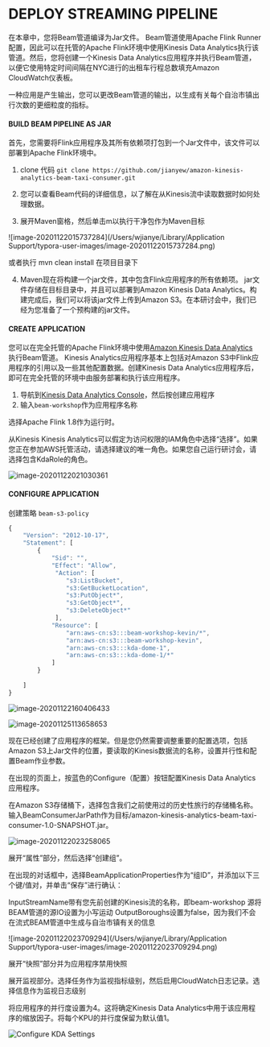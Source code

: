 # DEPLOY STREAMING PIPELINE

在本章中，您将Beam管道编译为Jar文件。 Beam管道使用Apache Flink Runner配置，因此可以在托管的Apache Flink环境中使用Kinesis Data Analytics执行该管道。然后，您将创建一个Kinesis Data Analytics应用程序并执行Beam管道，以便它使用特定时间间隔在NYC进行的出租车行程总数填充Amazon CloudWatch仪表板。

一种应用是产生输出，您可以更改Beam管道的输出，以生成有关每个自治市镇出行次数的更细粒度的指标。



#### BUILD BEAM PIPELINE AS JAR

首先，您需要将Flink应用程序及其所有依赖项打包到一个Jar文件中，该文件可以部署到Apache Flink环境中。

1. clone 代码 `git clone https://github.com/jianyew/amazon-kinesis-analytics-beam-taxi-consumer.git`

2. 您可以查看Beam代码的详细信息，以了解在从Kinesis流中读取数据时如何处理数据。

3. 展开Maven窗格，然后单击m以执行干净包作为Maven目标

![image-20201122015737284](/Users/wjianye/Library/Application Support/typora-user-images/image-20201122015737284.png)

或者执行 mvn clean install 在项目目录下



4. Maven现在将构建一个jar文件，其中包含Flink应用程序的所有依赖项。 jar文件存储在目标目录中，并且可以部署到Amazon Kinesis Data Analytics。构建完成后，我们可以将该jar文件上传到Amazon S3。在本研讨会中，我们已经为您准备了一个预构建的jar文件。





#### CREATE APPLICATION

您可以在完全托管的Apache Flink环境中使用[Amazon Kinesis Data Analytics](https://console.amazonaws.cn/kinesisanalytics/home?region=cn-north-1#/gettingstarted) 执行Beam管道。 Kinesis Analytics应用程序基本上包括对Amazon S3中Flink应用程序的引用以及一些其他配置数据。创建Kinesis Data Analytics应用程序后，即可在完全托管的环境中由服务部署和执行该应用程序。

1. 导航到[Kinesis Data Analytics Console](https://console.amazonaws.cn/kinesisanalytics/home?region=cn-north-1#/gettingstarted)，然后按创建应用程序
2. 输入`beam-workshop`作为应用程序名称

选择Apache Flink 1.8作为运行时。

从Kinesis Kinesis Analytics可以假定为访问权限的IAM角色中选择“选择”。如果您正在参加AWS托管活动，请选择建议的唯一角色。如果您自己运行研讨会，请选择包含KdaRole的角色。

![image-20201122021030361](/Users/wjianye/Desktop/BeamOnKDA/image/image-20201122021030361.png)

#### CONFIGURE APPLICATION



创建策略 `beam-s3-policy`

```javascript
{
    "Version": "2012-10-17",
    "Statement": [
        {
            "Sid": "",
            "Effect": "Allow",
             "Action": [
               	"s3:ListBucket",
                "s3:GetBucketLocation",
                "s3:PutObject*",
                "s3:GetObject*",
                "s3:DeleteObject*"
             ],
            "Resource": [
                "arn:aws-cn:s3:::beam-workshop-kevin/*",
                "arn:aws-cn:s3:::beam-workshop-kevin",
                "arn:aws-cn:s3:::kda-dome-1",
                "arn:aws-cn:s3:::kda-dome-1/*"
            ]
        }
      
    ]
}
```





![image-20201122160406433](/Users/wjianye/Desktop/BeamOnKDA/image/image-20201122160406433.png)



![image-20201125113658653](/Users/wjianye/Desktop/BeamOnKDA/image/image-20201125113658653.png)

现在已经创建了应用程序的框架。但是您仍然需要调整重要的配置选项，包括Amazon S3上Jar文件的位置，要读取的Kinesis数据流的名称，设置并行性和配置Beam作业参数。

在出现的页面上，按蓝色的Configure（配置）按钮配置Kinesis Data Analytics应用程序。

在Amazon S3存储桶下，选择包含我们之前使用过的历史性旅行的存储桶名称。输入BeamConsumerJarPath作为目标/amazon-kinesis-analytics-beam-taxi-consumer-1.0-SNAPSHOT.jar。



![image-20201122023258065](/Users/wjianye/Desktop/BeamOnKDA/image/image-20201122023258065.png)

展开“属性”部分，然后选择“创建组”。

在出现的对话框中，选择BeamApplicationProperties作为“组ID”，并添加以下三个键/值对，并单击“保存”进行确认：

InputStreamName带有您先前创建的Kinesis流的名称，即beam-workshop
源将BEAM管道的源IO设置为小写运动
OutputBoroughs设置为false，因为我们不会在流式BEAM管道中生成与自治市镇有关的信息

![image-20201122023709294](/Users/wjianye/Library/Application Support/typora-user-images/image-20201122023709294.png)





展开“快照”部分并为应用程序禁用快照



展开监视部分。选择任务作为监视指标级别，然后启用CloudWatch日志记录。选择信息作为监视日志级别



将应用程序的并行度设置为4。这将确定Kinesis Data Analytics中用于该应用程序的缩放因子。将每个KPU的并行度保留为默认值1。



![Configure KDA Settings](/Users/wjianye/Desktop/BeamOnKDA/image/kda-config2.png)



